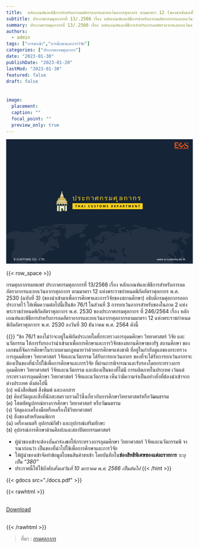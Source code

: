 ```yaml
---
title: 	หลักเกณฑ์และพิธีการสำหรับการลดอัตราอากรและยกเว้นอากรศุลกากร ตามมาตรา 12 (ของนําเข้ามาเพื่อการศึกษาและการวิจัยของสถานศึกษา)
subtitle: ประกาศกรมศุลกากรที่ 13/.2566 เรื่อง หลักเกณฑ์และพิธีการสำหรับการลดอัตราอากรและยกเว้นอากรศุลกากร ตามมาตรา 12 แห่งพระราชกำหนดพิกัดอัตราศุลกากร พ.ศ. 2530 (ฉบับที่ 3) (ของนําเข้ามาเพื่อการศึกษาและการวิจัยของสถานศึกษา)
summary: ประกาศกรมศุลกากรที่ 13/.2566 เรื่อง หลักเกณฑ์และพิธีการสำหรับการลดอัตราอากรและยกเว้นอากรศุลกากร ตามมาตรา 12 แห่งพระราชกำหนดพิกัดอัตราศุลกากร พ.ศ. 2530 (ฉบับที่ 3) 
authors:
  - admin
tags: ["การนำเข้า","การศึกษาและการวิจัย"]
categories: ["ประกาศกรมศุลกากร"]
date: "2023-01-30"
publishDate: "2023-01-20"
lastMod: "2023-01-30"
featured: false
draft: false


image:
  placement:
  caption: ""
  focal_point: ""
  preview_only: true
---
```


![](featured.png)

{{< row_space >}}

กรมศุลกากรเผยแพร่ ประกาศกรมศุลกากรที่ 13/2566 เรื่อง หลักเกณฑ์และพิธีการสำหรับการลดอัตราอากรและยกเว้นอากรศุลกากร ตามมาตรา 12 แห่งพระราชกำหนดพิกัดอัตราศุลกากร พ.ศ. 2530 (ฉบับที่ 3) (ของนําเข้ามาเพื่อการศึกษาและการวิจัยของสถานศึกษา) อธิบดีกรมศุลกากรออกประกาศไว้ ให้เพิ่มความต่อไปนี้เป็นข้อ 76/1 ในส่วนที่ 3 การยกเว้นอากรสำหรับของในภาค 2 แห่งพระราชกำหนดพิกัดอัตราศุลกากร พ.ศ. 2530 ของประกาศกรมศุลกากร ที่ 246/2564 เรื่อง หลักเกณฑ์และพิธีการสำหรับการลดอัตราอากรและยกเว้นอากรศุลกากรตามมาตรา 12 แห่งพระราชกำหนด พิกัดอัตราศุลกากร พ.ศ. 2530 ลงวันที่ 30 ธันวาคม พ.ศ. 2564 ดังนี้

{{<hint info>}}
“ข้อ 76/1 ของไม่ว่าจะอยู่ในพิกัดประเภทใดที่กระทรวงการอุดมศึกษา วิทยาศาสตร์ วิจัย และนวัตกรรม ให้การรับรองว่านําเข้ามาเพื่อการศึกษาและการวิจัยของสถานศึกษาของรัฐ สถานศึกษา ของเอกชนที่จัดการศึกษาในระบบตามกฎหมายว่าด้วยการศึกษาแห่งชาติ ที่อยู่ในกำกับดูแลของกระทรวง การอุดมศึกษา วิทยาศาสตร์ วิจัยและนวัตกรรม ได้รับการยกเว้นอากร
ของที่จะได้รับการยกเว้นอากรจะต้องเป็นของที่นําไปใช้เพื่อการศึกษาและการวิจัย ที่ผ่านการพิจารณาและรับรองโดยกระทรวงการอุดมศึกษา วิทยาศาสตร์ วิจัยและนวัตกรรม และต้องเป็นของที่ไม่มี การผลิตภายในประเทศ เว้นแต่กระทรวงการอุดมศึกษา วิทยาศาสตร์ วิจัยและนวัตกรรม เห็นว่ามีความจําเป็นอย่างยิ่งที่ต้องนําเข้าจากต่างประเทศ ดังต่อไปนี้  
(ก) หนังสือพิมพ์ สิ่งพิมพ์ และเอกสาร   
(ข) ศิลปวัตถุและสิ่งที่นักสะสมรวบรวมไว้ซึ่งเกี่ยวกับการศึกษาวิทยาศาสตร์หรือวัฒนธรรม  
(ค) โสตทัศนูปกรณ์ทางการศึกษา วิทยาศาสตร์ หรือวัฒนธรรม  
(ง) วัสดุและเครื่องมือหรือเครื่องใช้วิทยาศาสตร์          
(จ) สิ่งของสำหรับคนพิการ  
(ฉ) เครื่องดนตรี อุปกรณ์กีฬา และอุปกรณ์เสริมทักษะ  
(ช) อุปกรณ์การศึกษาด้านศิลปะและสถาปัตยกรรมศาสตร์  

-	ผู้นําของเข้าจะต้อง*ยื่นคําร้อง*ขอให้กระทรวงการอุดมศึกษา วิทยาศาสตร์ วิจัยและนวัตกรรมพิ จารณาก่อนว่า เป็นของที่นําไปใช้เพื่อการศึกษาและการวิจัย 
-	ให้ผู้นําของเข้าจัดทำข้อมูลใบขนสินค้าขาเข้า โดยบันทึกใน**ช่องสิทธิพิเศษของแต่ละรายการ** *ระบุเป็น “380”*
-	ประกาศนี้ให้ใช้บังคับ*ตั้งแต่วันที่ 10 มกราคม พ.ศ. 2566 เป็นต้นไป*
{{< /hint >}}

{{< gdocs src="./docs.pdf" >}}


{{< rawhtml >}}
<br>

<br>
<div class="article-tags">
<a class="badge badge-danger" href="./docs.pdf" target="_blank" id="download_files_new">Download</a>

</div>
<br>

{{< /rawhtml >}}

> ที่มา : [กรมศุลกากร](https://www.customs.go.th/cont_strc_download_with_docno_date.php?lang=th&top_menu=menu_homepage&current_id=142329324149505f4c464b4a464a4f)